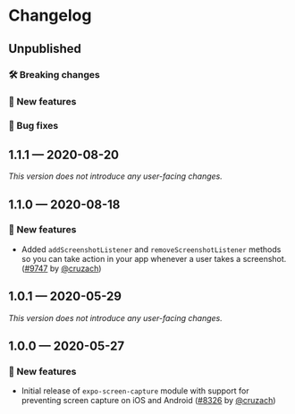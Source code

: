 # Changelog

## Unpublished

### 🛠 Breaking changes

### 🎉 New features

### 🐛 Bug fixes

## 1.1.1 — 2020-08-20

_This version does not introduce any user-facing changes._

## 1.1.0 — 2020-08-18

### 🎉 New features

- Added `addScreenshotListener` and `removeScreenshotListener` methods so you can take action in your app whenever a user takes a screenshot. ([#9747](https://github.com/expo/expo/pull/9747) by [@cruzach](https://github.com/cruzach))

## 1.0.1 — 2020-05-29

_This version does not introduce any user-facing changes._

## 1.0.0 — 2020-05-27

### 🎉 New features

- Initial release of `expo-screen-capture` module with support for preventing screen capture on iOS and Android ([#8326](https://github.com/expo/expo/pull/8326) by [@cruzach](https://github.com/cruzach))
